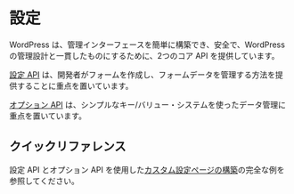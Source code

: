 <!--
# Settings
-->

# 設定

<!--
WordPress provides two core APIs to make the administrative interfaces easy to build, secure, and consistent with the design of WordPress Administration.
-->

WordPress は、管理インターフェースを簡単に構築でき、安全で、WordPress の管理設計と一貫したものにするために、2つのコア API を提供しています。

<!--
The [Settings API](https://developer.wordpress.org/plugins/settings/settings-api/) focuses on providing a way for developers to create forms and manage form data.
-->

[設定 API](https://developer.wordpress.org/plugins/settings/settings-api/) は、開発者がフォームを作成し、フォームデータを管理する方法を提供することに重点を置いています。

<!--
The [Options API](https://developer.wordpress.org/plugins/settings/options-api/) focuses on managing data using a simple key/value system.
-->

[オプション API](https://developer.wordpress.org/plugins/settings/options-api/) は、シンプルなキー/バリュー・システムを使ったデータ管理に重点を置いています。

<!--
## Quick Reference
-->

## クイックリファレンス

<!--
See the complete example of [building a custom settings page](https://developer.wordpress.org/plugins/settings/custom-settings-page/) using the Settings API and Options API.
-->

設定 API とオプション API を使用した[カスタム設定ページの構築](https://developer.wordpress.org/plugins/settings/custom-settings-page/)の完全な例を参照してください。

